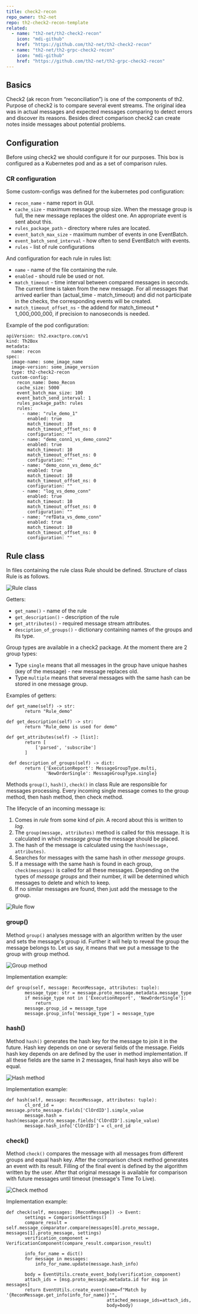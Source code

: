 ```yaml
---
title: check2-recon
repo_owner: th2-net
repo: th2-check2-recon-template
related:
  - name: "th2-net/th2-check2-recon"
    icon: "mdi-github"
    href: "https://github.com/th2-net/th2-check2-recon"
  - name: "th2-net/th2-grpc-check2-recon"
    icon: "mdi-github"
    href: "https://github.com/th2-net/th2-grpc-check2-recon"
---
```


## Basics

Check2 (ak recon from “reconciliation”) is one of the components of th2. 
Purpose of check2 is to compare several event streams. The original 
idea was in actual messages and expected messages comparing to detect 
errors and discover its reasons. Besides direct comparison check2 can 
create notes inside messages about potential problems.

## Configuration

Before using check2 we should configure it for our purposes. 
This box is configured as a Kubernetes pod and as a set of comparison rules.

### CR configuration

Some custom-configs was defined for the kubernetes pod configuration:
- `recon_name` - name report in GUI.
- `cache_size` - maximum message group size. When the message group is full, the new message replaces the oldest one. An appropriate event is sent about this.
- `rules_package_path` - directory where rules are located.
- `event_batch_max_size` - maximum number of events in one EventBatch.
- `event_batch_send_interval` - how often to send EventBatch with events.
- `rules` - list of rule configurations

And configuration for each rule in rules list:

- `name` - name of the file containing the rule.
- `enabled` - should rule be used or not.
- `match_timeout` - time interval between compared messages in seconds. The current time is taken from the new message. For all messages that arrived earlier than (actual_time - match_timeout) and did not participate in the checks, the corresponding events will be created.
- `match_timeout_offset_ns` - the addend for match_timeout * 1_000_000_000, if precision to nanoseconds is needed.

Example of the pod configuration:

```yaml[check2-recon.yaml]
apiVersion: th2.exactpro.com/v1
kind: Th2Box
metadata:
  name: recon
spec:
  image-name: some_image_name
  image-version: some_image_version
  type: th2-check2-recon
  custom-config:
    recon_name: Demo_Recon
    cache_size: 5000
    event_batch_max_size: 100
    event_batch_send_interval: 1
    rules_package_path: rules
    rules:
      - name: "rule_demo_1"
        enabled: true
        match_timeout: 10
        match_timeout_offset_ns: 0
        configuration: ""
      - name: "demo_conn1_vs_demo_conn2"
        enabled: true
        match_timeout: 10
        match_timeout_offset_ns: 0
        configuration: ""
      - name: "demo_conn_vs_demo_dc"
        enabled: true
        match_timeout: 10
        match_timeout_offset_ns: 0
        configuration: ""
      - name: "log_vs_demo_conn"
        enabled: true
        match_timeout: 10
        match_timeout_offset_ns: 0
        configuration: ""
      - name: "refData_vs_demo_conn"
        enabled: true
        match_timeout: 10
        match_timeout_offset_ns: 0
        configuration: ""
```

## Rule class

In files containing the rule class Rule should be defined. Structure of class Rule is as follows.

![Rule class](/img/boxes/exactpro/check2-recon/rule-class-uml.png)

Getters:

- `get_name()` - name of the rule
- `get_description()` - description of the rule
- `get_attributes()` - required message stream attributes.
- `desciption_of_groups()` - dictionary containing names of the groups and its type. 

Group types are available in a check2 package. At the moment there are 2 group types:

- Type `single` means that all messages in the group have unique hashes 
(key of the message) - new message replaces old.
- Type `multiple` means that several messages with the same hash 
can be stored in one message group.

Examples of getters:

```python[rule_demo.py]
def get_name(self) -> str:
       return "Rule_demo"
       
def get_description(self) -> str:
       return "Rule_demo is used for demo"
       
def get_attributes(self) -> [list]:
       return [
           ['parsed', 'subscribe']
       ]
       
 def description_of_groups(self) -> dict:
       return {'ExecutionReport': MessageGroupType.multi,
               'NewOrderSingle': MessageGroupType.single}
```

Methods `group()`, `hash()`, `check()`  in class Rule are responsible 
for messages processing. Every incoming single message comes to the group 
method, then hash method, then check method.

The lifecycle of an incoming message is:

1. Comes in _rule_ from some kind of _pin_. A record about this is written to _log_.
2. The `group(message, attributes)` method is called for this message. 
It is calculated in which _message group_ the message should be placed.
3. The hash of the message is calculated using the `hash(message, attributes)`.
4. Searches for messages with the same hash in other _message groups_.
5. If a message with the same hash is found in each group, `check(messages)` 
is called for all these messages. Depending on the types of _message groups_ 
and their number, it will be determined which messages to delete and which to keep.
6. If no similar messages are found, then just add the message to the group.

![Rule flow](/img/boxes/exactpro/check2-recon/rule-flow-dfd.png)

### group()

Method `group()` analyses message with an algorithm written by the user and 
sets the message's group id. Further it will help to reveal the group the 
message belongs to. Let us say, it means that we put a message to the group 
with group method.

![Group method](/img/boxes/exactpro/check2-recon/group-method.png)

Implementation example:

```python[rule_demo.py]
def group(self, message: ReconMessage, attributes: tuple):
       message_type: str = message.proto_message.metadata.message_type
       if message_type not in ['ExecutionReport', 'NewOrderSingle']:
           return
       message.group_id = message_type
       message.group_info['message_type'] = message_type
```

### hash()

Method `hash()` generates the hash key for the message to join it 
in the future. Hash key depends on one or several fields of the 
message. Fields hash key depends on are defined by the user in 
method implementation. If all these fields are the same in 2 messages, 
final hash keys also will be equal.

![Hash method](/img/boxes/exactpro/check2-recon/hash-method.png)

Implementation example:

```python[rule_demo.py]
def hash(self, message: ReconMessage, attributes: tuple):
       cl_ord_id = message.proto_message.fields['ClOrdID'].simple_value
       message.hash = hash(message.proto_message.fields['ClOrdID'].simple_value)
       message.hash_info['ClOrdID'] = cl_ord_id
```

### check()

Method `check()` compares the message with all messages from different 
groups and equal hash key. After the comparison check method generates 
an event with its result. Filling of the final event is defined by the 
algorithm written by the user. After that original message is available 
for comparison with future messages until timeout (message's Time To Live).

![Check method](/img/boxes/exactpro/check2-recon/check-method.png)

Implementation example:

```python[rule_demo.py]
def check(self, messages: [ReconMessage]) -> Event:
       settings = ComparisonSettings()
       compare_result = self.message_comparator.compare(messages[0].proto_message, messages[1].proto_message, settings)
       verification_component = VerificationComponent(compare_result.comparison_result)

       info_for_name = dict()
       for message in messages:
           info_for_name.update(message.hash_info)

       body = EventUtils.create_event_body(verification_component)
       attach_ids = [msg.proto_message.metadata.id for msg in messages]
       return EventUtils.create_event(name=f"Match by '{ReconMessage.get_info(info_for_name)}'",
                                      attached_message_ids=attach_ids,
                                      body=body)
```
